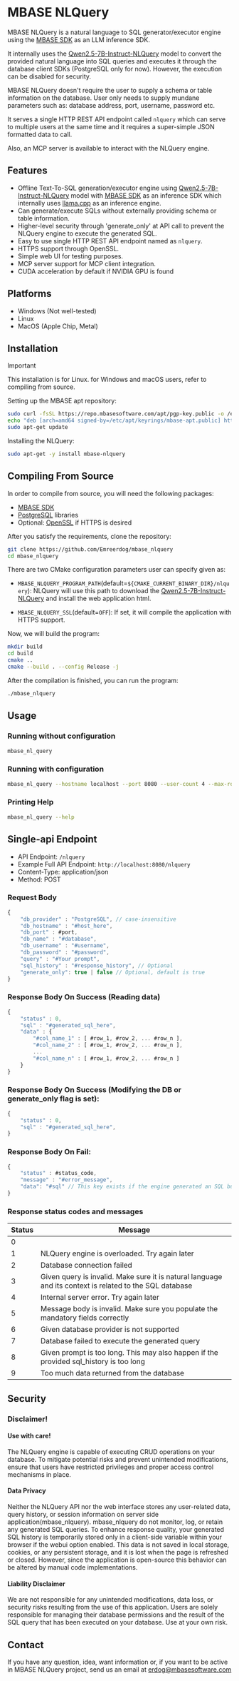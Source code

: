 # MBASE NLQuery

MBASE NLQuery is a natural language to SQL generator/executor engine using the [MBASE SDK](https://github.com/Emreerdog/mbase) as an LLM inference SDK. 

It internally uses the [Qwen2.5-7B-Instruct-NLQuery](https://huggingface.co/MBASE/Qwen2.5-7B-Instruct-NLQuery) model to convert the provided natural language into SQL queries and executes it through the database client SDKs (PostgreSQL only for now). However, the execution can be disabled for security.

MBASE NLQuery doesn't require the user to supply a schema or table information on the database. User only needs to supply mundane parameters such as: database address, port, username, password etc.

It serves a single HTTP REST API endpoint called `nlquery` which can serve to multiple users at the same time and it requires a super-simple JSON formatted data to call.

Also, an MCP server is available to interact with the NLQuery engine.

## Features

- Offline Text-To-SQL generation/executor engine using [Qwen2.5-7B-Instruct-NLQuery](https://huggingface.co/MBASE/Qwen2.5-7B-Instruct-NLQuery) model with [MBASE SDK](https://github.com/Emreerdog/mbase) as an inference SDK which internally uses [llama.cpp](https://github.com/ggml-org/llama.cpp) as an inference engine.
- Can generate/execute SQLs without externally providing schema or table information.
- Higher-level security through 'generate_only' at API call to prevent the NLQuery engine to execute the generated SQL.
- Easy to use single HTTP REST API endpoint named as `nlquery`.
- HTTPS support through OpenSSL.
- Simple web UI for testing purposes.
- MCP server support for MCP client integration.
- CUDA acceleration by default if NVIDIA GPU is found

## Platforms

- Windows (Not well-tested)
- Linux
- MacOS (Apple Chip, Metal)

## Installation

> [!IMPORTANT]
> This installation is for Linux. for Windows and macOS users, refer to compiling from source.

Setting up the MBASE apt repository:
```bash
sudo curl -fsSL https://repo.mbasesoftware.com/apt/pgp-key.public -o /etc/apt/keyrings/mbase-apt.public
echo "deb [arch=amd64 signed-by=/etc/apt/keyrings/mbase-apt.public] https://repo.mbasesoftware.com/apt/ stable main" | sudo tee /etc/apt/sources.list.d/mbase.list > /dev/null
sudo apt-get update
```

Installing the NLQuery:

```bash
sudo apt-get -y install mbase-nlquery
```

## Compiling From Source

In order to compile from source, you will need the following packages:

- [MBASE SDK](https://github.com/Emreerdog/mbase)
- [PostgreSQL](https://www.postgresql.org) libraries
- Optional: [OpenSSL](https://openssl-library.org) if HTTPS is desired

After you satisfy the requirements, clone the repository:

```bash
git clone https://github.com/Emreerdog/mbase_nlquery
cd mbase_nlquery
```

There are two CMake configuration parameters user can specify given as:

- `MBASE_NLQUERY_PROGRAM_PATH`(default=`${CMAKE_CURRENT_BINARY_DIR}/nlquery`): NLQuery will use this path to download the [Qwen2.5-7B-Instruct-NLQuery](https://huggingface.co/MBASE/Qwen2.5-7B-Instruct-NLQuery) and install the web application html.

- `MBASE_NLQUERY_SSL`(default=`OFF`): If set, it will compile the application with HTTPS support.

Now, we will build the program:

```bash
mkdir build
cd build
cmake ..
cmake --build . --config Release -j
```

After the compilation is finished, you can run the program:

```bash
./mbase_nlquery
```

## Usage

### Running without configuration

```bash
mbase_nl_query
```

### Running with configuration

```bash
mbase_nl_query --hostname localhost --port 8080 --user-count 4 --max-rows 1000 --disable-webui 
```


### Printing Help

```bash
mbase_nl_query --help
```

## Single-api Endpoint

- API Endpoint: `/nlquery`
- Example Full API Endpoint: `http://localhost:8080/nlquery`
- Content-Type: application/json
- Method: POST

### Request Body

```js
{
    "db_provider" : "PostgreSQL", // case-insensitive
    "db_hostname" : "#host_here",
    "db_port" : #port,
    "db_name" : "#database",
    "db_username" : "#username",
    "db_password" : "#password",
    "query" : "#Your prompt",
    "sql_history" : "#response_history", // Optional
    "generate_only": true | false // Optional, default is true
}
```

### Response Body On Success (Reading data)

```js
{
    "status" : 0,
    "sql" : "#generated_sql_here",
    "data" : {
        "#col_name_1" : [ #row_1, #row_2, ... #row_n ],
        "#col_name_2" : [ #row_1, #row_2, ... #row_n ],
        ...
        "#col_name_n" : [ #row_1, #row_2, ... #row_n ]
    }
}
```

### Response Body On Success (Modifying the DB or generate_only flag is set):

```js
{
    "status" : 0,
    "sql" : "#generated_sql_here",
}
```

### Response Body On Fail:

```js
{
    "status" : #status_code,
    "message" : "#error_message",
    "data": "#sql" // This key exists if the engine generated an SQL but failed to execute it
}
```

### Response status codes and messages

| Status | Message                                                                                                 |
| ------ | ------------------------------------------------------------------------------------------------------- |
| 0      |                                                                                                         |
| 1      | NLQuery engine is overloaded. Try again later                                                           |
| 2      | Database connection failed                                                                              |
| 3      | Given query is invalid. Make sure it is natural language and its context is related to the SQL database |
| 4      | Internal server error. Try again later                                                                  |
| 5      | Message body is invalid. Make sure you populate the mandatory fields correctly                          |
| 6      | Given database provider is not supported                                                                |
| 7      | Database failed to execute the generated query                                                          |
| 8      | Given prompt is too long. This may also happen if the provided sql_history is too long                  |
| 9      | Too much data returned from the database                                                                |

## Security

### Disclaimer!

#### Use with care!

The NLQuery engine is capable of executing CRUD operations on your database. To mitigate potential risks and prevent unintended modifications, ensure that users have restricted privileges and proper access control mechanisms in place.

#### Data Privacy

Neither the NLQuery API nor the web interface stores any user-related data, query history, or session information on server side application(mbase_nlquery). mbase_nlquery do not monitor, log, or retain any generated SQL queries. To enhance response quality, your generated SQL history is temporarily stored only in a client-side variable within your browser if the webui option enabled. This data is not saved in local storage, cookies, or any persistent storage, and it is lost when the page is refreshed or closed. However, since the application is open-source this behavior can be altered by manual code implementations.

#### Liability Disclaimer

We are not responsible for any unintended modifications, data loss, or security risks resulting from the use of this application. Users are solely responsible for managing their database permissions and the result of the SQL query that has been executed on your database. Use at your own risk.

## Contact

If you have any question, idea, want information or, if you want to be active in MBASE NLQuery project, send us an email at erdog@mbasesoftware.com